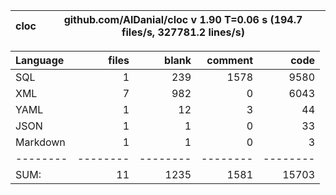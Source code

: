 
cloc|github.com/AlDanial/cloc v 1.90  T=0.06 s (194.7 files/s, 327781.2 lines/s)
--- | ---

Language|files|blank|comment|code
:-------|-------:|-------:|-------:|-------:
SQL|1|239|1578|9580
XML|7|982|0|6043
YAML|1|12|3|44
JSON|1|1|0|33
Markdown|1|1|0|3
--------|--------|--------|--------|--------
SUM:|11|1235|1581|15703
